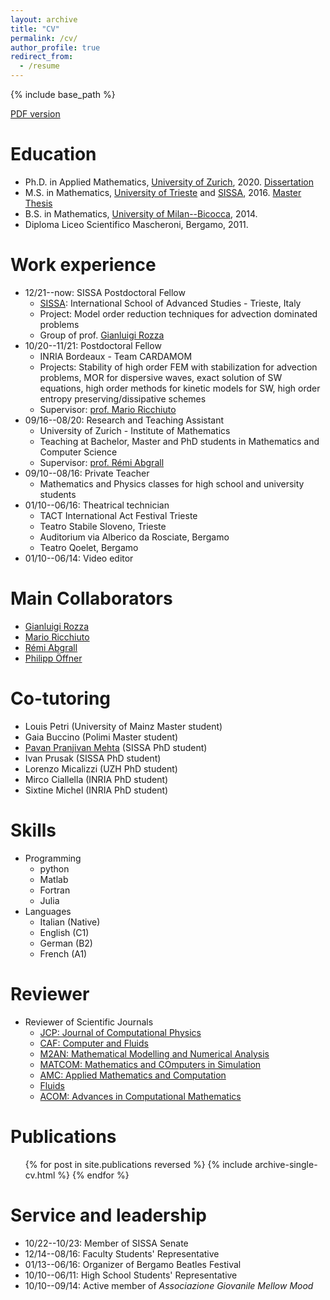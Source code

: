 ```yaml
---
layout: archive
title: "CV"
permalink: /cv/
author_profile: true
redirect_from:
  - /resume
---
```


{% include base_path %}

[PDF version](/files/cv.pdf)

Education
======
* Ph.D. in Applied Mathematics, [University of Zurich](https://www.math.uzh.ch), 2020. [Dissertation](/files/theses/TorloPhDThesisOneSided.pdf)
* M.S. in Mathematics, [University of Trieste](https://www.units.it) and [SISSA](https://www.sissa.it), 2016. [Master Thesis](/files/theses/TorloMasterThesis.pdf)
* B.S. in Mathematics, [University of Milan--Bicocca](https://www.unimib.it), 2014.
* Diploma Liceo Scientifico Mascheroni, Bergamo, 2011.


Work experience
======
* 12/21--now: SISSA Postdoctoral Fellow
  * [SISSA](https://www.sissa.it): International School of Advanced Studies - Trieste, Italy
  * Project: Model order reduction techniques for advection dominated problems
  * Group of prof. [Gianluigi Rozza](https://people.sissa.it/~grozza/) 
* 10/20--11/21: Postdoctoral Fellow
  * INRIA Bordeaux - Team CARDAMOM
  * Projects: Stability of high order FEM with stabilization for advection problems, MOR for dispersive waves, exact solution of SW equations, high order methods for kinetic models for SW, high order entropy preserving/dissipative schemes
  * Supervisor: [prof. Mario Ricchiuto](https://team.inria.fr/cardamom/marioricchiuto/)
* 09/16--08/20: Research and Teaching Assistant
  * University of Zurich - Institute of Mathematics
  * Teaching at Bachelor, Master and PhD students in Mathematics and Computer Science
  * Supervisor: [prof. Rémi Abgrall](https://www.math.uzh.ch/index.php?id=people&key1=8882)
* 09/10--08/16: Private Teacher
  * Mathematics and Physics classes for high school and university students
* 01/10--06/16: Theatrical technician
  * TACT International Act Festival Trieste
  * Teatro Stabile Sloveno, Trieste
  * Auditorium via Alberico da Rosciate, Bergamo
  * Teatro Qoelet, Bergamo
* 01/10--06/14: Video editor
  

Main Collaborators
======
* [Gianluigi Rozza](https://people.sissa.it/~grozza/)
* [Mario Ricchiuto](https://team.inria.fr/cardamom/marioricchiuto/)
* [Rémi Abgrall](https://www.math.uzh.ch/index.php?id=people&key1=8882)
* [Philipp Öffner](https://philippoeffner.de/)


Co-tutoring
======
* Louis Petri (University of Mainz Master student)
* Gaia Buccino (Polimi Master student)
* [Pavan Pranjivan Mehta](https://www.pavanpmehta.com/)  (SISSA PhD student)
* Ivan Prusak (SISSA PhD student)
* Lorenzo Micalizzi (UZH PhD student)
* Mirco Ciallella (INRIA PhD student)
* Sixtine Michel (INRIA PhD student)



  
Skills
======
* Programming
  * python
  * Matlab
  * Fortran
  * Julia
* Languages
  * Italian (Native)
  * English (C1)
  * German (B2)
  * French (A1)

Reviewer
======
* Reviewer of Scientific Journals
  * [JCP: Journal of Computational Physics](https://www.journals.elsevier.com/journal-of-computational-physics)
  * [CAF: Computer and Fluids](https://www.sciencedirect.com/journal/computers-and-fluids)
  * [M2AN: Mathematical Modelling and Numerical Analysis](https://www.esaim-m2an.org/)
  * [MATCOM: Mathematics and COmputers in Simulation](https://www.journals.elsevier.com/mathematics-and-computers-in-simulation)
  * [AMC: Applied Mathematics and Computation](https://www.journals.elsevier.com/applied-mathematics-and-computation)
  * [Fluids](https://www.mdpi.com/journal/fluids)
  * [ACOM: Advances in Computational Mathematics](https://www.springer.com/journal/10444)

Publications
======
  <ol reversed>{% for post in site.publications reversed %}
    {% include archive-single-cv.html %}
  {% endfor %}</ol>
  

Service and leadership
======
* 10/22--10/23: Member of SISSA Senate
* 12/14--08/16: Faculty Students' Representative
* 01/13--06/16: Organizer of Bergamo Beatles Festival
* 10/10--06/11: High School Students' Representative
* 10/10--09/14: Active member of *Associazione Giovanile Mellow Mood*
